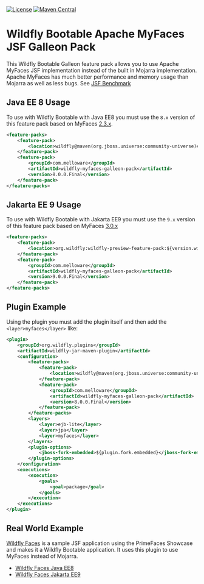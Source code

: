 [![License](http://img.shields.io/:license-apache-yellow.svg)](http://www.apache.org/licenses/LICENSE-2.0.html)
[![Maven Central](https://img.shields.io/maven-central/v/com.melloware/wildfly-myfaces-galleon-pack.svg)](https://repo.maven.apache.org/maven2/com/melloware/wildfly-myfaces-galleon-pack/)


Wildfly Bootable Apache MyFaces JSF Galleon Pack
==============================================================================

This Wildfly Bootable Galleon feature pack allows you to use Apache MyFaces JSF implementation 
instead of the built in Mojarra implementation.  Apache MyFaces has much better performance
and memory usage than Mojarra as well as less bugs. See [JSF Benchmark](https://github.com/tandraschko/jsfbench)

## Java EE 8 Usage
To use with Wildfly Bootable with Java EE8 you must use the `8.x` version of this feature pack based on MyFaces [2.3.x](https://myfaces.apache.org/#/core23).

```xml
<feature-packs>
    <feature-pack>
        <location>wildfly@maven(org.jboss.universe:community-universe)#${version.wildfly}</location>
    </feature-pack>
    <feature-pack>
        <groupId>com.melloware</groupId>
        <artifactId>wildfly-myfaces-galleon-pack</artifactId>
        <version>8.0.0.Final</version>
    </feature-pack>
</feature-packs>
```

## Jakarta EE 9 Usage
To use with Wildfly Bootable with Jakarta EE9 you must use the `9.x` version of this feature pack based on MyFaces [3.0.x](https://myfaces.apache.org/#/core30)

```xml
<feature-packs>
    <feature-pack>
        <location>org.wildfly:wildfly-preview-feature-pack:${version.wildfly}</location>
    </feature-pack>
    <feature-pack>
        <groupId>com.melloware</groupId>
        <artifactId>wildfly-myfaces-galleon-pack</artifactId>
        <version>9.0.0.Final</version>
    </feature-pack>
</feature-packs>
```

## Plugin Example
Using the plugin you must add the plugin itself and then add the `<layer>myfaces</layer>` like:

```xml
<plugin>
    <groupId>org.wildfly.plugins</groupId>
    <artifactId>wildfly-jar-maven-plugin</artifactId>
    <configuration>
        <feature-packs>
            <feature-pack>
                <location>wildfly@maven(org.jboss.universe:community-universe)#${version.wildfly}</location>
            </feature-pack>
            <feature-pack>
                <groupId>com.melloware</groupId>
                <artifactId>wildfly-myfaces-galleon-pack</artifactId>
                <version>8.0.0.Final</version>
            </feature-pack>
        </feature-packs>
        <layers>
            <layer>ejb-lite</layer>
            <layer>jpa</layer>
            <layer>myfaces</layer>
        </layers>
        <plugin-options>
            <jboss-fork-embedded>${plugin.fork.embedded}</jboss-fork-embedded>
        </plugin-options>
    </configuration>
    <executions>
        <execution>
            <goals>
                <goal>package</goal>
            </goals>
        </execution>
    </executions>
</plugin>
```

## Real World Example

[Wildfly Faces](https://github.com/melloware/wildfly-faces) is a sample JSF application using the PrimeFaces Showcase and makes it a Wildfly Bootable application.
It uses this plugin to use MyFaces instead of Mojarra.
- [Wildfly Faces Java EE8](https://github.com/melloware/wildfly-faces)
- [Wildfly Faces Jakarta EE9](https://github.com/melloware/wildfly-faces/tree/jakartaee9)

